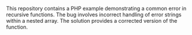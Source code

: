 This repository contains a PHP example demonstrating a common error in recursive functions. The bug involves incorrect handling of error strings within a nested array. The solution provides a corrected version of the function.